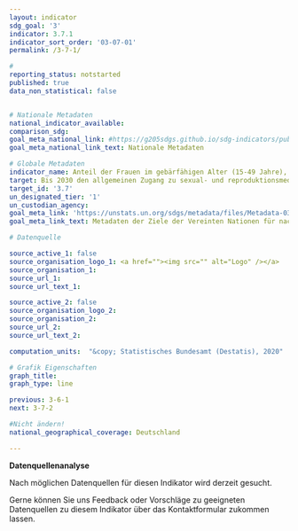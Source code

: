 ```yaml
---
layout: indicator
sdg_goal: '3'
indicator: 3.7.1
indicator_sort_order: '03-07-01'
permalink: /3-7-1/

#
reporting_status: notstarted
published: true
data_non_statistical: false


# Nationale Metadaten
national_indicator_available:
comparison_sdg:
goal_meta_national_link: #https://g205sdgs.github.io/sdg-indicators/public/MetaDe/3.7.1.pdf
goal_meta_national_link_text: Nationale Metadaten

# Globale Metadaten
indicator_name: Anteil der Frauen im gebärfähigen Alter (15-49 Jahre), die ihren Anspruch auf Familienplanung durch moderne Methoden umsetzen können
target: Bis 2030 den allgemeinen Zugang zu sexual- und reproduktionsmedizinischer Versorgung, einschließlich Familienplanung, Information und Aufklärung, und die Einbeziehung der reproduktiven Gesundheit in nationale Strategien und Programme gewährleisten
target_id: '3.7'
un_designated_tier: '1'
un_custodian_agency:
goal_meta_link: 'https://unstats.un.org/sdgs/metadata/files/Metadata-03-07-01.pdf'
goal_meta_link_text: Metadaten der Ziele der Vereinten Nationen für nachhaltige Entwicklung

# Datenquelle

source_active_1: false
source_organisation_logo_1: <a href=""><img src="" alt="Logo" /></a>
source_organisation_1:
source_url_1:
source_url_text_1:

source_active_2: false
source_organisation_logo_2:
source_organisation_2:
source_url_2:
source_url_text_2:

computation_units:  "&copy; Statistisches Bundesamt (Destatis), 2020"

# Grafik Eigenschaften
graph_title:
graph_type: line

previous: 3-6-1
next: 3-7-2

#Nicht ändern!
national_geographical_coverage: Deutschland

---
```

**Datenquellenanalyse**

Nach möglichen Datenquellen für diesen Indikator wird derzeit gesucht.

Gerne können Sie uns Feedback oder Vorschläge zu geeigneten Datenquellen zu diesem Indikator über das Kontaktformular zukommen lassen.
